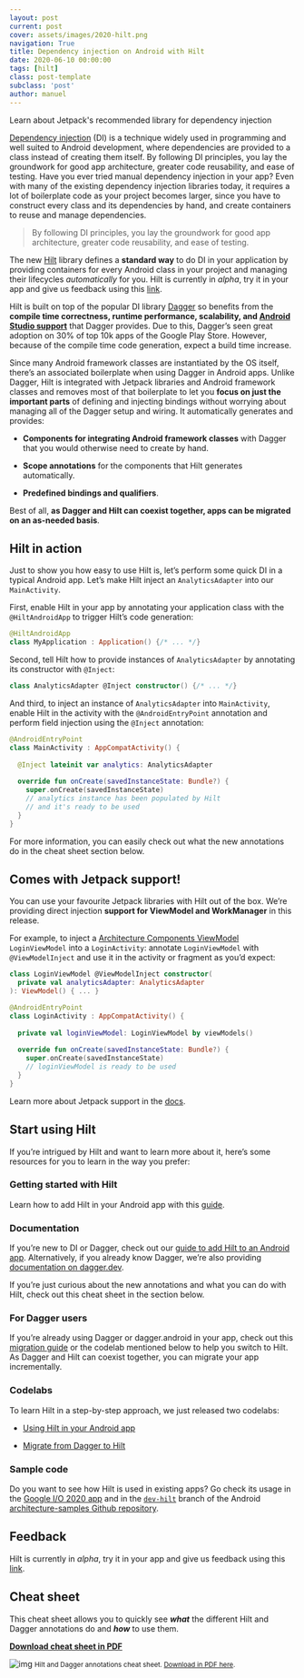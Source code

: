```yaml
---
layout: post
current: post
cover: assets/images/2020-hilt.png
navigation: True
title: Dependency injection on Android with Hilt
date: 2020-06-10 00:00:00
tags: [hilt]
class: post-template
subclass: 'post'
author: manuel
---
```


Learn about Jetpack's recommended library for dependency injection

[Dependency injection](https://developer.android.com/training/dependency-injection) (DI) is a technique widely used in programming and well suited to Android development, where dependencies are provided to a class instead of creating them itself. By following DI principles, you lay the groundwork for good app architecture, greater code reusability, and ease of testing. Have you ever tried manual dependency injection in your app? Even with many of the existing dependency injection libraries today, it requires a lot of boilerplate code as your project becomes larger, since you have to construct every class and its dependencies by hand, and create containers to reuse and manage dependencies.

> By following DI principles, you lay the groundwork for good app architecture, greater code reusability, and ease of testing.

The new [Hilt](https://developer.android.com/training/dependency-injection/hilt-android) library defines a **standard way** to do DI in your application by providing containers for every Android class in your project and managing their lifecycles *automatically* for you. Hilt is currently in *alpha*, try it in your app and give us feedback using this [link](https://github.com/google/dagger/issues/new).

Hilt is built on top of the popular DI library [Dagger](https://developer.android.com/training/dependency-injection/dagger-basics) so benefits from the **compile time correctness, runtime performance, scalability, and [Android Studio support](https://manuelvivo.dev/dagger-hilt-navigation-android-studio)** that Dagger provides. Due to this, Dagger’s seen great adoption on 30% of top 10k apps of the Google Play Store. However, because of the compile time code generation, expect a build time increase.

Since many Android framework classes are instantiated by the OS itself, there’s an associated boilerplate when using Dagger in Android apps. Unlike Dagger, Hilt is integrated with Jetpack libraries and Android framework classes and removes most of that boilerplate to let you **focus on just the important parts** of defining and injecting bindings without worrying about managing all of the Dagger setup and wiring. It automatically generates and provides:

* **Components for integrating Android framework classes** with Dagger that you would otherwise need to create by hand.

* **Scope annotations** for the components that Hilt generates automatically.

* **Predefined bindings and qualifiers**.

Best of all, **as Dagger and Hilt can coexist together, apps can be migrated on an as-needed basis**.

## Hilt in action

Just to show you how easy to use Hilt is, let’s perform some quick DI in a typical Android app. Let’s make Hilt inject an `AnalyticsAdapter` into our `MainActivity`.

First, enable Hilt in your app by annotating your application class with the `@HiltAndroidApp` to trigger Hilt’s code generation:

```kotlin
@HiltAndroidApp
class MyApplication : Application() {/* ... */}
```

Second, tell Hilt how to provide instances of `AnalyticsAdapter` by annotating its constructor with `@Inject`:

```kotlin
class AnalyticsAdapter @Inject constructor() {/* ... */}
```

And third, to inject an instance of `AnalyticsAdapter` into `MainActivity`, enable Hilt in the activity with the `@AndroidEntryPoint` annotation and perform field injection using the `@Inject` annotation:

```kotlin
@AndroidEntryPoint
class MainActivity : AppCompatActivity() {
  
  @Inject lateinit var analytics: AnalyticsAdapter
  
  override fun onCreate(savedInstanceState: Bundle?) {
    super.onCreate(savedInstanceState)
    // analytics instance has been populated by Hilt
    // and it's ready to be used
  }
}
```

For more information, you can easily check out what the new annotations do in the cheat sheet section below.

## Comes with Jetpack support!

You can use your favourite Jetpack libraries with Hilt out of the box. We’re providing direct injection **support for ViewModel and WorkManager** in this release.

For example, to inject a [Architecture Components ViewModel](https://developer.android.com/topic/libraries/architecture/viewmodel) `LoginViewModel` into a `LoginActivity`: annotate `LoginViewModel` with `@ViewModelInject` and use it in the activity or fragment as you’d expect:

```kotlin
class LoginViewModel @ViewModelInject constructor(
  private val analyticsAdapter: AnalyticsAdapter
): ViewModel() { ... }

@AndroidEntryPoint
class LoginActivity : AppCompatActivity() {
  
  private val loginViewModel: LoginViewModel by viewModels()
  
  override fun onCreate(savedInstanceState: Bundle?) {
    super.onCreate(savedInstanceState)
    // loginViewModel is ready to be used
  }
}
```

Learn more about Jetpack support in the [docs](https://developer.android.com/training/dependency-injection/hilt-jetpack).

## Start using Hilt

If you’re intrigued by Hilt and want to learn more about it, here’s some resources for you to learn in the way you prefer:

### Getting started with Hilt

Learn how to add Hilt in your Android app with this [guide](https://developer.android.com/training/dependency-injection/hilt-android#setup).

### Documentation

If you’re new to DI or Dagger, check out our [guide to add Hilt to an Android app](https://developer.android.com/training/dependency-injection/hilt-android). Alternatively, if you already know Dagger, we’re also providing [documentation on dagger.dev](https://dagger.dev/hilt).

If you’re just curious about the new annotations and what you can do with Hilt, check out this cheat sheet in the section below.

### For Dagger users

If you’re already using Dagger or dagger.android in your app, check out this [migration guide](https://dagger.dev/hilt/migration-guide) or the codelab mentioned below to help you switch to Hilt. As Dagger and Hilt can coexist together, you can migrate your app incrementally.

### Codelabs

To learn Hilt in a step-by-step approach, we just released two codelabs:

* [Using Hilt in your Android app](https://codelabs.developers.google.com/codelabs/android-hilt)

* [Migrate from Dagger to Hilt](https://codelabs.developers.google.com/codelabs/android-dagger-to-hilt)

### Sample code

Do you want to see how Hilt is used in existing apps? Go check its usage in the [Google I/O 2020 app](https://github.com/google/iosched) and in the [`dev-hilt`](https://github.com/android/architecture-samples/tree/dev-hilt) branch of the Android [architecture-samples Github repository](https://github.com/android/architecture-samples/tree/dev-hilt).

## Feedback

Hilt is currently in *alpha*, try it in your app and give us feedback using this [link](https://github.com/google/dagger/issues/new).

## Cheat sheet

This cheat sheet allows you to quickly see ***what*** the different Hilt and Dagger annotations do and ***how*** to use them.

[**Download cheat sheet in PDF**](https://developer.android.com/images/training/dependency-injection/hilt-annotations.pdf)

![img](assets/images/2020-06-10-di-with-hilt.webp)
<small>Hilt and Dagger annotations cheat sheet. [Download in PDF here]((https://developer.android.com/images/training/dependency-injection/hilt-annotations.pdf)).</small>